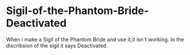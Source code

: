 # Sigil-of-the-Phantom-Bride-Deactivated
When i make a Sigil of the Phantom Bride and use it,it isn´t working. In the discribsion of the sigil it says Deactivated.

